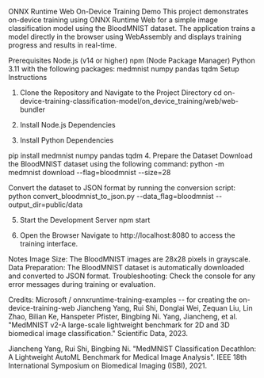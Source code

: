 ONNX Runtime Web On-Device Training Demo
This project demonstrates on-device training using ONNX Runtime Web for a simple image classification model using the BloodMNIST dataset. The application trains a model directly in the browser using WebAssembly and displays training progress and results in real-time.

Prerequisites
Node.js (v14 or higher)
npm (Node Package Manager)
Python 3.11 with the following packages:
medmnist
numpy
pandas
tqdm
Setup Instructions
1. Clone the Repository and Navigate to the Project Directory
cd on-device-training-classification-model/on_device_training/web/web-bundler
2. Install Node.js Dependencies

3. Install Python Dependencies

pip install medmnist numpy pandas tqdm
4. Prepare the Dataset
Download the BloodMNIST dataset using the following command:
python -m medmnist download --flag=bloodmnist --size=28

Convert the dataset to JSON format by running the conversion script:
python convert_bloodmnist_to_json.py --data_flag=bloodmnist --output_dir=public/data

5. Start the Development Server
npm start

6. Open the Browser
Navigate to http://localhost:8080 to access the training interface.

Notes
Image Size: The BloodMNIST images are 28x28 pixels in grayscale.
Data Preparation: The BloodMNIST dataset is automatically downloaded and converted to JSON format.
Troubleshooting: Check the console for any error messages during training or evaluation.

Credits:
Microsoft / onnxruntime-training-examples  -- for creating the on-device-training-web
Jiancheng Yang, Rui Shi, Donglai Wei, Zequan Liu, Lin Zhao, Bilian Ke, Hanspeter Pfister, Bingbing Ni. Yang, Jiancheng, et al. "MedMNIST v2-A large-scale lightweight benchmark for 2D and 3D biomedical image classification." Scientific Data, 2023.
                            
Jiancheng Yang, Rui Shi, Bingbing Ni. "MedMNIST Classification Decathlon: A Lightweight AutoML Benchmark for Medical Image Analysis". IEEE 18th International Symposium on Biomedical Imaging (ISBI), 2021.